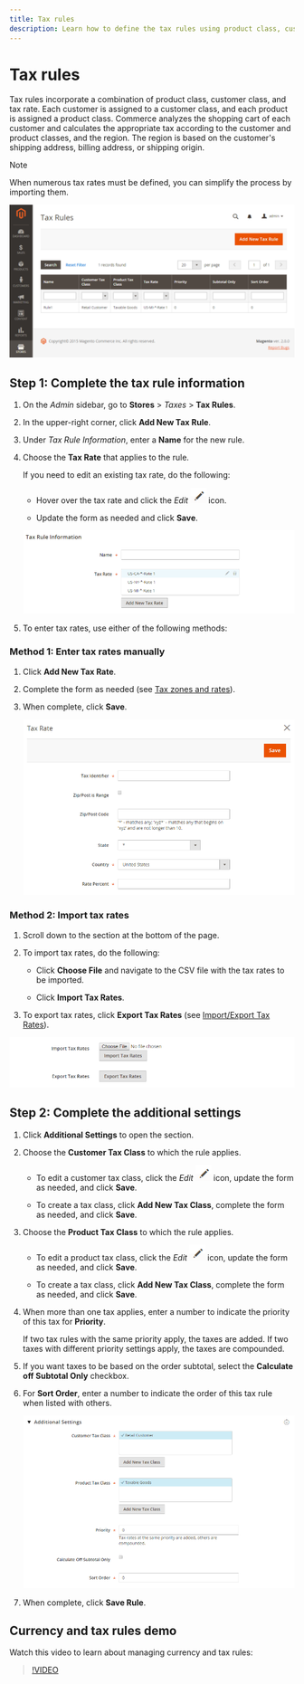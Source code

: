 ```yaml
---
title: Tax rules
description: Learn how to define the tax rules using product class, customer class, and tax rate.
---
```

# Tax rules

Tax rules incorporate a combination of product class, customer class, and tax rate. Each customer is assigned to a customer class, and each product is assigned a product class. Commerce analyzes the shopping cart of each customer and calculates the appropriate tax according to the customer and product classes, and the region. The region is based on the customer's shipping address, billing address, or shipping origin.

>[!NOTE]
>
>When numerous tax rates must be defined, you can simplify the process by importing them.

![Tax rules](./assets/tax-rules.png)<!-- zoom -->

## Step 1: Complete the tax rule information

1. On the _Admin_ sidebar, go to **Stores** > _Taxes_ > **Tax Rules**.

1. In the upper-right corner, click **Add New Tax Rule**.

1. Under _Tax Rule Information_, enter a **Name** for the new rule.

1. Choose the **Tax Rate** that applies to the rule.

   If you need to edit an existing tax rate, do the following:

   - Hover over the tax rate and click the _Edit_ ![Pencil icon](../assets/icon-edit-pencil.png) icon.

   - Update the form as needed and click **Save**.

   ![Tax Rule Information](./assets/tax-rule-information.png)<!-- zoom -->

1. To enter tax rates, use either of the following methods:

### Method 1: Enter tax rates manually

1. Click **Add New Tax Rate**.

1. Complete the form as needed (see [Tax zones and rates](tax-zones-rates.md)).

1. When complete, click **Save**.

   ![New Tax Rate](./assets/tax-rate-create-new.png)<!-- zoom -->

### Method 2: Import tax rates

1. Scroll down to the section at the bottom of the page.

1. To import tax rates, do the following:

   - Click **Choose File** and navigate to the CSV file with the tax rates to be imported.

   - Click **Import Tax Rates**.

1. To export tax rates, click **Export Tax Rates** (see [Import/Export Tax Rates](https://docs.magento.com/user-guide/system/data-transfer-tax-rates.html)).

![Import / Export Tax Rates](./assets/tax-rule-new-import-export.png)<!-- zoom -->

## Step 2: Complete the additional settings

1. Click **Additional Settings** to open the section.

1. Choose the **Customer Tax Class** to which the rule applies.

   - To edit a customer tax class, click the _Edit_ ![Pencil icon](../assets/icon-edit-pencil.png) icon, update the form as needed, and click **Save**.

   - To create a tax class, click **Add New Tax Class**, complete the form as needed, and click **Save**.

1. Choose the **Product Tax Class** to which the rule applies.

   - To edit a product tax class, click the _Edit_ ![Pencil icon](../assets/icon-edit-pencil.png) icon, update the form as needed, and click **Save**.

   - To create a tax class, click **Add New Tax Class**, complete the form as needed, and click **Save**.

1. When more than one tax applies, enter a number to indicate the priority of this tax for **Priority**.

   If two tax rules with the same priority apply, the taxes are added. If two taxes with different priority settings apply, the taxes are compounded.

1. If you want taxes to be based on the order subtotal, select the **Calculate off Subtotal Only** checkbox.

1. For **Sort Order**, enter a number to indicate the order of this tax rule when listed with others.

   ![Additional Settings](./assets/tax-rule-new-additional-settings.png)<!-- zoom -->

1. When complete, click **Save Rule**.

## Currency and tax rules demo

Watch this video to learn about managing currency and tax rules:

>[!VIDEO](https://video.tv.adobe.com/v/343657/?quality=12)